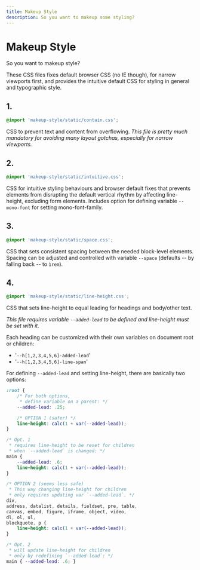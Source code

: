 ```yaml
---
title: Makeup Style
description: So you want to makeup some styling?
---
```


# Makeup Style

So you want to makeup style?

These CSS files fixes default browser CSS (no IE though), for narrow viewports first, and provides the intuitive default CSS for styling in general and typographic style.

## 1.

```css
@import 'makeup-style/static/contain.css';
```

CSS to prevent text and content from overflowing. *This file is pretty much mandatory for avoiding many layout gotchas, especially for narrow viewports.*

## 2.

```css
@import 'makeup-style/static/intuitive.css';
```

CSS for intuitive styling behaviours and browser default fixes that prevents elements from disrupting the default vertical rhythm by affecting line-height, excluding form elements. Includes option for defining variable `--mono-font` for setting mono-font-family.

## 3.

```css
@import 'makeup-style/static/space.css';
```

CSS that sets consistent spacing between the needed block-level elements. Spacing can be adjusted and controlled with variable `--space` (defaults -- by falling back -- to `1rem`).

## 4.

```css
@import 'makeup-style/static/line-height.css';
```

CSS that sets line-height to equal leading for headings and body/other text.

*This file requires variable `--added-lead` to be defined and line-height must be set with it.*

Each heading can be customized with their own variables on document root or children:

- '`--h[1,2,3,4,5,6]-added-lead`'
- '`--h[1,2,3,4,5,6]-line-span`'

For defining `--added-lead` and setting line-height, there are basically two options:

```css
:root {
	/* For both options,
	 * define variable on a parent: */
	--added-lead: .25;

	/* OPTION 1 (safer) */
	line-height: calc(1 + var(--added-lead));
}

/* Opt. 1
 * requires line-height to be reset for children
 * when `--added-lead` is changed: */
main {
	--added-lead: .6;
	line-height: calc(1 + var(--added-lead));
}

/* OPTION 2 (seems less safe)
 * This way changing line-height for children
 * only requires updating var `--added-lead`. */
div,
address, datalist, details, fieldset, pre, table,
canvas, embed, figure, iframe, object, video,
dl, ol, ul,
blockquote, p {
	line-height: calc(1 + var(--added-lead));
}

/* Opt. 2
 * will update line-height for children
 * only by redefining `--added-lead`: */
main { --added-lead: .6; }
```

<style>
	pre {
		border-radius: 0 0 .5rem 0;
		box-shadow: 1px 1px var(--sep-color);
		padding: 0 calc(.5 * var(--space)) var(--space) 0;
	}
</style>
